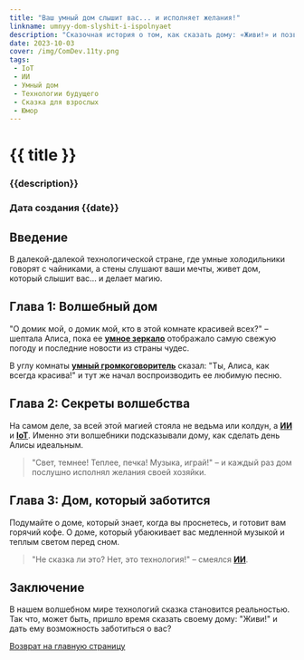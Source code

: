```yaml
---
title: "Ваш умный дом слышит вас... и исполняет желания!"
linkname: umnyy-dom-slyshit-i-ispolnyaet
description: "Сказочная история о том, как сказать дому: «Живи!» и позволить ему заботиться о вас. И все это благодаря волшебству ИИ и IoT."
date: 2023-10-03
cover: /img/ComDev.11ty.png
tags:
 - IoT
 - ИИ
 - Умный дом
 - Технологии будущего
 - Сказка для взрослых
 - Юмор
---
```


# {{ title }}
### {{description}}
### Дата создания {{date}}

## Введение

В далекой-далекой технологической стране, где умные холодильники говорят с чайниками, а стены слушают ваши мечты, живет дом, который слышит вас... и делает магию.

## Глава 1: Волшебный дом

"О домик мой, о домик мой, кто в этой комнате красивей всех?" – шептала Алиса, пока ее **[умное зеркало](/)** отображало самую свежую погоду и последние новости из страны чудес.

В углу комнаты **[умный громкоговоритель](/)** сказал: "Ты, Алиса, как всегда красива!" и тут же начал воспроизводить ее любимую песню.

## Глава 2: Секреты волшебства

На самом деле, за всей этой магией стояла не ведьма или колдун, а **[ИИ](/)** и **[IoT](/)**. Именно эти волшебники подсказывали дому, как сделать день Алисы идеальным.

> "Свет, темнее! Теплее, печка! Музыка, играй!" – и каждый раз дом послушно исполнял желания своей хозяйки.

## Глава 3: Дом, который заботится

Подумайте о доме, который знает, когда вы проснетесь, и готовит вам горячий кофе. О доме, который убаюкивает вас медленной музыкой и теплым светом перед сном.

> "Не сказка ли это? Нет, это технология!" – смеялся **[ИИ](/)**.

## Заключение

В нашем волшебном мире технологий сказка становится реальностью. Так что, может быть, пришло время сказать своему дому: "Живи!" и дать ему возможность заботиться о вас?

[Возврат на главную страницу](/)
